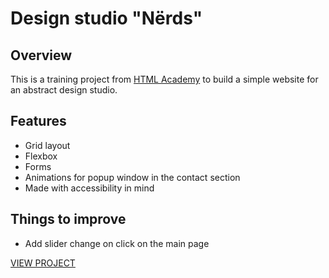 # Design studio "Nёrds"

## Overview

This is a training project from [HTML Academy](https://www.htmlacademy.ru) to build a simple website for an abstract design studio. 

## Features
- Grid layout
- Flexbox
- Forms
- Animations for popup window in the contact section
- Made with accessibility in mind

## Things to improve
- Add slider change on click on the main page

[VIEW PROJECT](https://natalya87324.github.io/Nerds/)




